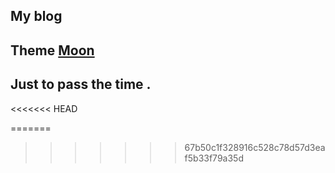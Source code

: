 ## My blog

## Theme [Moon](https://github.com/TaylanTatli/Moon)

## Just to pass the time .

<<<<<<< HEAD

=======
>>>>>>> 67b50c1f328916c528c78d57d3eaf5b33f79a35d
